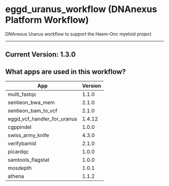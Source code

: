 # eggd_uranus_workflow (DNAnexus Platform Workflow)
DNAnexus Uranus workflow to support the Haem-Onc myeloid project

-------

## Current Version: 1.3.0

## What apps are used in this workflow?

|  App 	| Version  	|
|---	|---	|
|multi_fastqc       |1.1.0|
|sentieon_bwa_mem   |2.1.0|
|sentieon_bam_to_vcf|2.1.0|_
|eggd_vcf_handler_for_uranus|1.4.12|
|cgppindel          |1.0.0|
|swiss_army_knife	|4.3.0|
|verifybamid        |2.1.0|
|picardqc           |1.0.0|
|samtools_flagstat  |1.0.0|
|mosdepth           |1.0.1|
|athena             |1.1.2|
